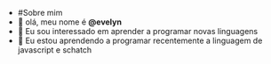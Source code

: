 - #Sobre mim
- 👋 olá, meu nome é **@evelyn**
- 👀 Eu sou interessado em aprender a programar novas linguagens
- 🌱 Eu estou aprendendo a programar recentemente a linguagem de javascript e schatch 

<!---
Evellyn15/Evellyn15 is a ✨ special ✨ repository because its `README.md` (this file) appears on your GitHub profile.
You can click the Preview link to take a look at your changes.
--->

